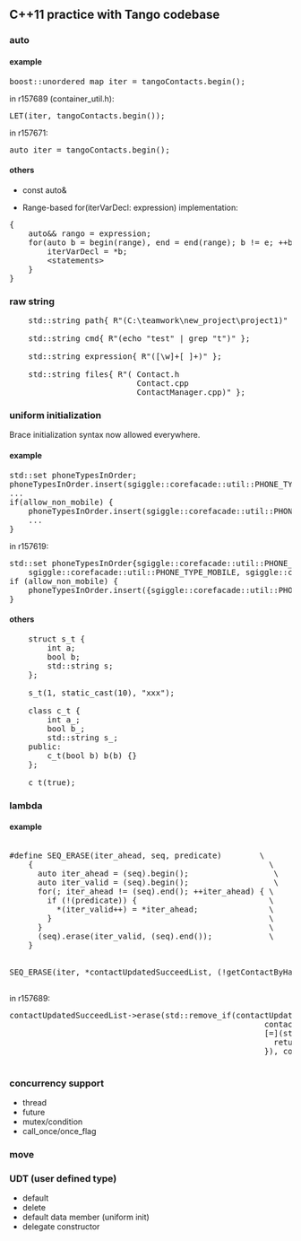## C++11 practice with Tango codebase

### auto

#### example

<pre>
boost::unordered_map<std::string, ContactImplPointer> iter = tangoContacts.begin();
</pre>

in r157689 (container_util.h):

<pre>
LET(iter, tangoContacts.begin());
</pre>

in r157671:

<pre>
auto iter = tangoContacts.begin();
</pre>

#### others

* const auto& 

* Range-based for(iterVarDecl: expression) implementation:

<pre>
{
	auto&& rango = expression;
	for(auto b = begin(range), end = end(range); b != e; ++b) {
		iterVarDecl = *b;
		&lt;statements&gt;
	}
}
</pre>

### raw string

<pre>
	std::string path{ R"(C:\teamwork\new_project\project1)" };

  	std::string cmd{ R"(echo "test" | grep "t")" };

  	std::string expression{ R"([\w]+[ ]+)" };

  	std::string files{ R"( Contact.h
                           Contact.cpp
                           ContactManager.cpp)" };
</pre>

### uniform initialization

Brace initialization syntax now allowed everywhere.

#### example

<pre>
std::set<sgiggle::corefacade::util::PhoneTypeEnum> phoneTypesInOrder;
phoneTypesInOrder.insert(sgiggle::corefacade::util::PHONE_TYPE_IPHONE);
...
if(allow_non_mobile) {
	phoneTypesInOrder.insert(sgiggle::corefacade::util::PHONE_TYPE_MAIN);
	...
}
</pre>

in r157619:

<pre>
std::set<sgiggle::corefacade::util::PhoneTypeEnum> phoneTypesInOrder{sgiggle::corefacade::util::PHONE_TYPE_IPHONE,
    sgiggle::corefacade::util::PHONE_TYPE_MOBILE, sgiggle::corefacade::util::PHONE_TYPE_WORK};
if (allow_non_mobile) {
    phoneTypesInOrder.insert({sgiggle::corefacade::util::PHONE_TYPE_MAIN, sgiggle::corefacade::util::PHONE_TYPE_GENERIC, sgiggle::corefacade::util::PHONE_TYPE_HOME});
}
</pre>

#### others

<pre>
	struct s_t {
  		int a;
  		bool b;
  		std::string s;
	};

	s_t(1, static_cast<bool>(10), "xxx");

	class c_t {
		int a_;
		bool b_;
		std::string s_;
	public:
		c_t(bool b) b(b) {}
	};

	c_t(true);
</pre>

### lambda

#### example

<pre>

#define SEQ_ERASE(iter_ahead, seq, predicate)        \
    {                                                  \
      auto iter_ahead = (seq).begin();                  \
      auto iter_valid = (seq).begin();                  \
      for(; iter_ahead != (seq).end(); ++iter_ahead) { \
        if (!(predicate)) {                            \
          *(iter_valid++) = *iter_ahead;               \
        }                                              \
      }                                                \
      (seq).erase(iter_valid, (seq).end());            \
    }


SEQ_ERASE(iter, *contactUpdatedSucceedList, (!getContactByHash((*iter)) || getContactByHash((*iter))->isNotToBeDisplayed()));

</pre>

in r157689:

<pre>
contactUpdatedSucceedList->erase(std::remove_if(contactUpdatedSucceedList->begin(),
                                                      contactUpdatedSucceedList->end(),
                                                      [=](std::string& hash){
                                                        return !getContactByHash(hash) || getContactByHash(hash)->isNotToBeDisplayed();
                                                      }), contactUpdatedSucceedList->end()); 

</pre>

### concurrency support

* thread
* future
* mutex/condition
* call_once/once_flag

### move

### UDT (user defined type)

* default
* delete
* default data member (uniform init)
* delegate constructor
